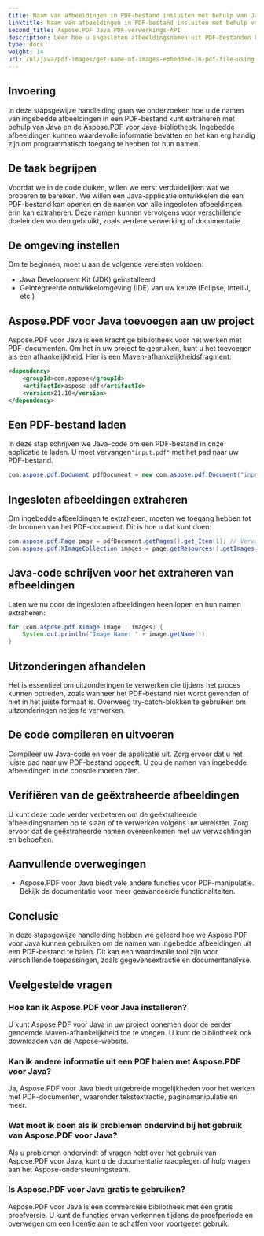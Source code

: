 ```yaml
---
title: Naam van afbeeldingen in PDF-bestand insluiten met behulp van Java
linktitle: Naam van afbeeldingen in PDF-bestand insluiten met behulp van Java
second_title: Aspose.PDF Java PDF-verwerkings-API
description: Leer hoe u ingesloten afbeeldingsnamen uit PDF-bestanden kunt extraheren met Java en Aspose.PDF voor Java. Stapsgewijze handleiding met broncode voor efficiënte PDF-gegevensextractie.
type: docs
weight: 14
url: /nl/java/pdf-images/get-name-of-images-embedded-in-pdf-file-using-java/
---
```

## Invoering

In deze stapsgewijze handleiding gaan we onderzoeken hoe u de namen van ingebedde afbeeldingen in een PDF-bestand kunt extraheren met behulp van Java en de Aspose.PDF voor Java-bibliotheek. Ingebedde afbeeldingen kunnen waardevolle informatie bevatten en het kan erg handig zijn om programmatisch toegang te hebben tot hun namen.

## De taak begrijpen

Voordat we in de code duiken, willen we eerst verduidelijken wat we proberen te bereiken. We willen een Java-applicatie ontwikkelen die een PDF-bestand kan openen en de namen van alle ingesloten afbeeldingen erin kan extraheren. Deze namen kunnen vervolgens voor verschillende doeleinden worden gebruikt, zoals verdere verwerking of documentatie.

## De omgeving instellen

Om te beginnen, moet u aan de volgende vereisten voldoen:

- Java Development Kit (JDK) geïnstalleerd
- Geïntegreerde ontwikkelomgeving (IDE) van uw keuze (Eclipse, IntelliJ, etc.)

## Aspose.PDF voor Java toevoegen aan uw project

Aspose.PDF voor Java is een krachtige bibliotheek voor het werken met PDF-documenten. Om het in uw project te gebruiken, kunt u het toevoegen als een afhankelijkheid. Hier is een Maven-afhankelijkheidsfragment:

```xml
<dependency>
    <groupId>com.aspose</groupId>
    <artifactId>aspose-pdf</artifactId>
    <version>21.10</version>
</dependency>
```

## Een PDF-bestand laden

 In deze stap schrijven we Java-code om een PDF-bestand in onze applicatie te laden. U moet vervangen`"input.pdf"` met het pad naar uw PDF-bestand.

```java
com.aspose.pdf.Document pdfDocument = new com.aspose.pdf.Document("input.pdf");
```

## Ingesloten afbeeldingen extraheren

Om ingebedde afbeeldingen te extraheren, moeten we toegang hebben tot de bronnen van het PDF-document. Dit is hoe u dat kunt doen:

```java
com.aspose.pdf.Page page = pdfDocument.getPages().get_Item(1); // Vervang door het gewenste paginanummer
com.aspose.pdf.XImageCollection images = page.getResources().getImages();
```

## Java-code schrijven voor het extraheren van afbeeldingen

Laten we nu door de ingesloten afbeeldingen heen lopen en hun namen extraheren:

```java
for (com.aspose.pdf.XImage image : images) {
    System.out.println("Image Name: " + image.getName());
}
```

## Uitzonderingen afhandelen

Het is essentieel om uitzonderingen te verwerken die tijdens het proces kunnen optreden, zoals wanneer het PDF-bestand niet wordt gevonden of niet in het juiste formaat is. Overweeg try-catch-blokken te gebruiken om uitzonderingen netjes te verwerken.

## De code compileren en uitvoeren

Compileer uw Java-code en voer de applicatie uit. Zorg ervoor dat u het juiste pad naar uw PDF-bestand opgeeft. U zou de namen van ingebedde afbeeldingen in de console moeten zien.

## Verifiëren van de geëxtraheerde afbeeldingen

U kunt deze code verder verbeteren om de geëxtraheerde afbeeldingsnamen op te slaan of te verwerken volgens uw vereisten. Zorg ervoor dat de geëxtraheerde namen overeenkomen met uw verwachtingen en behoeften.

## Aanvullende overwegingen

- Aspose.PDF voor Java biedt vele andere functies voor PDF-manipulatie. Bekijk de documentatie voor meer geavanceerde functionaliteiten.

## Conclusie

In deze stapsgewijze handleiding hebben we geleerd hoe we Aspose.PDF voor Java kunnen gebruiken om de namen van ingebedde afbeeldingen uit een PDF-bestand te halen. Dit kan een waardevolle tool zijn voor verschillende toepassingen, zoals gegevensextractie en documentanalyse.

## Veelgestelde vragen

### Hoe kan ik Aspose.PDF voor Java installeren?

U kunt Aspose.PDF voor Java in uw project opnemen door de eerder genoemde Maven-afhankelijkheid toe te voegen. U kunt de bibliotheek ook downloaden van de Aspose-website.

### Kan ik andere informatie uit een PDF halen met Aspose.PDF voor Java?

Ja, Aspose.PDF voor Java biedt uitgebreide mogelijkheden voor het werken met PDF-documenten, waaronder tekstextractie, paginamanipulatie en meer.

### Wat moet ik doen als ik problemen ondervind bij het gebruik van Aspose.PDF voor Java?

Als u problemen ondervindt of vragen hebt over het gebruik van Aspose.PDF voor Java, kunt u de documentatie raadplegen of hulp vragen aan het Aspose-ondersteuningsteam.

### Is Aspose.PDF voor Java gratis te gebruiken?

Aspose.PDF voor Java is een commerciële bibliotheek met een gratis proefversie. U kunt de functies ervan verkennen tijdens de proefperiode en overwegen om een licentie aan te schaffen voor voortgezet gebruik.